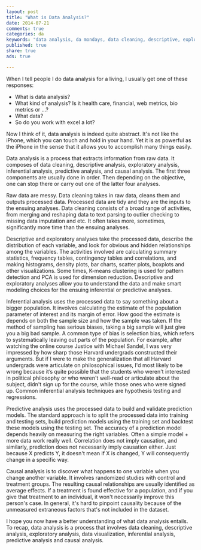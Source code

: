 ```yaml
---
layout: post
title: "What is Data Analysis?"
date: 2014-07-21 
comments: true
categories: da
keywords: "data analysis, da mondays, data cleaning, descriptive, exploratory, inference, prediction, models, visualization"
published: true
share: true
ads: true

---
```

When I tell people I do data analysis for a living, I usually get one of these responses:

* What is data analysis?
* What kind of analysis? Is it health care, financial, web metrics, bio metrics or ...? 
* What data?
* So do you work with excel a lot?

Now I think of it, data analysis is indeed quite abstract. It's not like the iPhone, which you can touch and hold in your hand. Yet it is as powerful as the iPhone in the sense that it allows you to accomplish many things easily.

Data analysis is a process that extracts information from raw data. It composes of data cleaning,  descriptive analysis, exploratory analysis, inferential analysis, predictive analysis, and causal analysis. The first three components are usually done in order. Then depending on the objective, one can stop there or carry out one of the latter four analyses. 

Raw data are messy. Data cleaning takes in raw data, cleans them and outputs processed data. Processed data are tidy and they are the inputs to the ensuing analyses. Data cleaning consists of a broad range of activities, from merging and reshaping data to text parsing to outlier checking to missing data imputation and etc. It often takes more, sometimes, significantly more time than the ensuing analyses.
 
Descriptive and exploratory analyses take the processed data, describe the distribution of each variable, and look for obvious and hidden relationships among the variables. The activities involved are calculating summary statistics, frequency tables, contingency tables and correlations, and making histograms, density plots, bar charts, scatter plots, boxplots and other visualizations. Some times, K-means clustering is used for pattern detection and PCA is used for dimension reduction. Descriptive and exploratory analyses allow you to understand the data and make smart modeling choices for the ensuing inferential or predictive analyses. 

Inferential analysis uses the processed data to say something about a bigger population. It involves calculating the estimate of the population parameter of interest and its margin of error. How good the estimate is depends on both the sample size and how the sample was taken. If the method of sampling has serious biases, taking a big sample will just give you a big bad sample. A common type of bias is selection bias, which refers to systematically leaving out parts of the population. For example, after watching the online course Justice with Michael Sandel, I was very impressed by how sharp those Harvard undergrads constructed their arguments. But if I were to make the generalization that all Harvard undergrads were articulate on philosophical issues, I'd most likely to be wrong because it’s quite possible that the students who weren't interested in political philosophy or who weren't well-read or articulate about the subject, didn't sign up for the course, while those ones who were signed up. Common inferential analysis techniques are hypothesis testing and regressions.

Predictive analysis uses the processed data to build and validate prediction models. The standard approach is to split the processed data into training and testing sets, build prediction models using the training set and backtest these models using the testing set.  The accuracy of a prediction model depends heavily on measuring the right variables. Often a simple model + more data work really well. Correlation does not imply causation, and similarly, prediction does not necessarily imply causation either. Just because X predicts Y, it doesn't mean if X is changed, Y will consequently change in a specific way.

Causal analysis is to discover what happens to one variable when you change another variable. It involves randomized studies with control and treatment groups. The resulting causal relationships are usually identified as average effects. If a treatment is found effective for a population, and if you give that treatment to an individual, it won't necessarily improve this person's case. In general, it's hard to pinpoint causality because of the unmeasured extraneous factors that's not included in the dataset. 

I hope you now have a better understanding of what data analysis entails. To recap, data analysis is a process that involves data cleaning, descriptive analysis, exploratory analysis, data visualization, inferential analysis, predictive analysis and causal analysis. 
